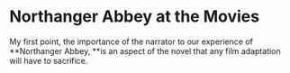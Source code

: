 # Northanger Abbey at the Movies

My first point, the importance of the narrator to our experience of **Northanger Abbey, **is an aspect of the novel that any film adaptation will have to sacrifice.
